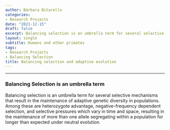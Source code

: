 ```yaml
---
author: Bárbara Bitarello
categories:
- Research Projects
date: "2021-12-15"
draft: false
excerpt: Balancing selection is an umbrella term for several selective mechanisms that result in the maintenance of adaptive genetic diversity in populations.
layout: single
subtitle: Humans and other primates
tags:
- Research Projects
- Balancing Selection
title: Balancing selection and adaptive evolution
---
```

---

### Balancing Selection is an umbrella term

Balancing selection is an umbrella term for several selective mechanisms that result in the maintenance of adaptive genetic diversity in populations. Among these are heterozygote advantage, negative-frequency dependent selection, and selective pressures which vary in time and space, resulting in the maintenance of more than one allele segregating within a population for longer than expected under neutral evolution.